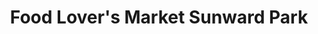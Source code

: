 ---
title: "Food Lover's Market Sunward Park"
url: /boksburg/food-lovers-market-sunward-park/
shop: Lebensmittel
---
